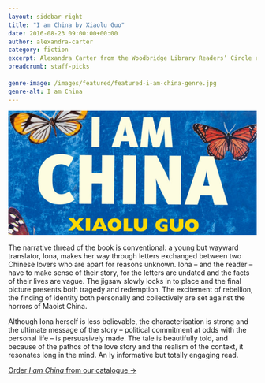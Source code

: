 ```yaml
---
layout: sidebar-right
title: "I am China by Xiaolu Guo"
date: 2016-08-23 09:00:00+00:00
author: alexandra-carter
category: fiction
excerpt: Alexandra Carter from the Woodbridge Library Readers’ Circle reviews Xialou Guo's novel about a translator.
breadcrumb: staff-picks

genre-image: /images/featured/featured-i-am-china-genre.jpg
genre-alt: I am China
---
```


![I am China by Xiaolu Guo](/images/featured/featured-i-am-china.jpg)

The narrative thread of the book is conventional: a young but wayward translator, Iona, makes her way through letters exchanged between two Chinese lovers who are apart for reasons unknown. Iona – and the reader – have to make sense of their story, for the letters are undated and the facts of their lives are vague. The jigsaw slowly locks in to place and the final picture presents both tragedy and redemption. The excitement of rebellion, the finding of identity both personally and collectively are set against the horrors of Maoist China.

Although Iona herself is less believable, the characterisation is strong and the ultimate message of the story – political commitment at odds with the personal life – is persuasively made. The tale is beautifully told, and because of the pathos of the love story and the realism of the context, it resonates long in the mind. An ly informative but totally engaging read.

[Order <cite>I am China</cite> from our catalogue →](https://suffolk.spydus.co.uk/cgi-bin/spydus.exe/ENQ/OPAC/BIBENQ/11078506?QRY=CTIBIB%3C%20IRN(37444848)&QRYTEXT=I%20am%20China)
